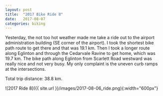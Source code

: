 ```yaml
---
layout: post
title:  "2017 Bike Ride 8"
date:   2017-08-07
categories: biking
---
```


Yesterday, the not too hot weather made me take a ride out to the airport administration building (SE corner of the airport). I took the shortest bike path route to get there and that was 19.1 km.  Then I took a longer route along Eglinton and through the Cedarvale Ravine to get home, which was 19.7 km. The bike path along Eglinton from Scarlett Road westward was really nice and not very busy. My only complaint is the uneven curb ramps at the intersections.

Total trip distance: 38.8 km.

![2017 Ride 8]({{ site.url }}/images/2017-08-06_ride.png){:width="600px"}

